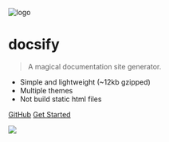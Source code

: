![logo](_media/icon.svg)

# docsify

> A magical documentation site generator.

- Simple and lightweight (~12kb gzipped)
- Multiple themes
- Not build static html files

[GitHub](https://github.com/QingWei-Li/docsify/)
[Get Started](#quick-start)

<!-- 背景图片 -->
![](_media/bg.png)
<!-- 背景色 -->
<!-- ![color](#f0f0f0) -->